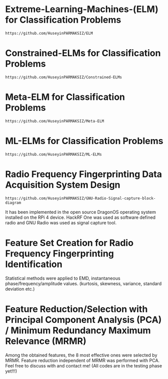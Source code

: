# Extreme-Learning-Machines-(ELM) for Classification Problems
    https://github.com/HuseyinPARMAKSIZ/ELM 
# Constrained-ELMs for Classification Problems
    https://github.com/HuseyinPARMAKSIZ/Constrained-ELMs
# Meta-ELM for Classification Problems
    https://github.com/HuseyinPARMAKSIZ/Meta-ELM
# ML-ELMs for Classification Problems
    https://github.com/HuseyinPARMAKSIZ/ML-ELMs
# Radio Frequency Fingerprinting Data Acquisition System Design
    https://github.com/HuseyinPARMAKSIZ/GNU-Radio-Signal-capture-block-diagram
It has been implemented in the open source DragonOS operating system installed on the RPi 4 device. HackRF One was used as software defined radio and GNU Radio was used as signal capture tool.
# Feature Set Creation for Radio Frequency Fingerprinting Identification 
Statistical methods were applied to EMD, instantaneous phase/frequency/amplitude values. (kurtosis, skewness, variance, standard deviation etc.)
# Feature Reduction/Selection with Principal Component Analysis (PCA) / Minimum Redundancy Maximum Relevance (MRMR)
Among the obtained features, the 8 most effective ones were selected by MRMR. Feature reduction independent of MRMR was performed with PCA.
Feel free to discuss with and contact me! (All codes are in the testing phase yet!!!)
